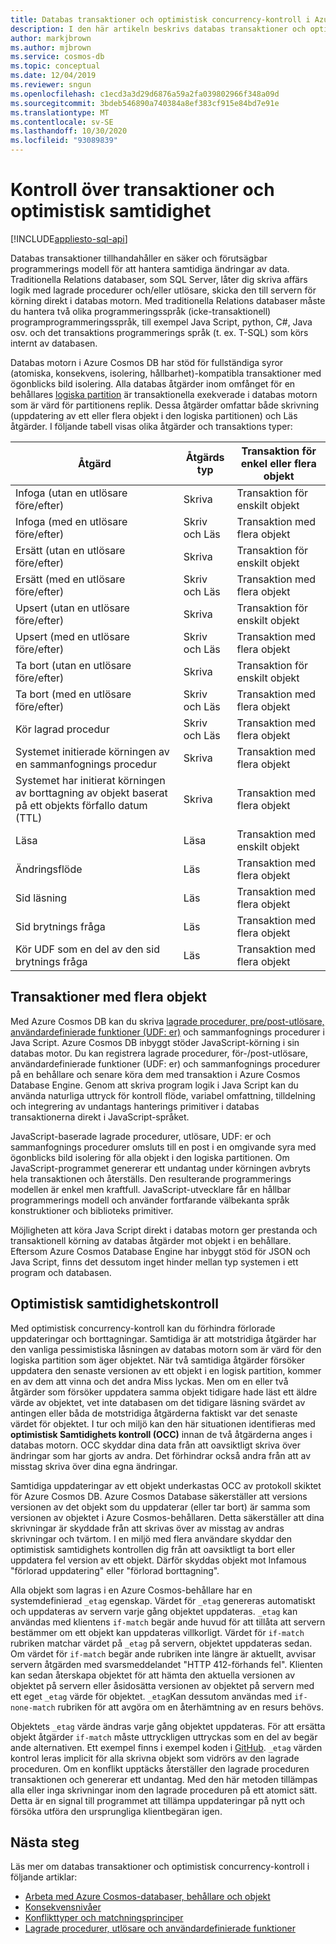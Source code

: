 ```yaml
---
title: Databas transaktioner och optimistisk concurrency-kontroll i Azure Cosmos DB
description: I den här artikeln beskrivs databas transaktioner och optimistisk concurrency-kontroll i Azure Cosmos DB
author: markjbrown
ms.author: mjbrown
ms.service: cosmos-db
ms.topic: conceptual
ms.date: 12/04/2019
ms.reviewer: sngun
ms.openlocfilehash: c1ecd3a3d29d6876a59a2fa039802966f348a09d
ms.sourcegitcommit: 3bdeb546890a740384a8ef383cf915e84bd7e91e
ms.translationtype: MT
ms.contentlocale: sv-SE
ms.lasthandoff: 10/30/2020
ms.locfileid: "93089839"
---
```

# <a name="transactions-and-optimistic-concurrency-control"></a>Kontroll över transaktioner och optimistisk samtidighet
[!INCLUDE[appliesto-sql-api](includes/appliesto-sql-api.md)]

Databas transaktioner tillhandahåller en säker och förutsägbar programmerings modell för att hantera samtidiga ändringar av data. Traditionella Relations databaser, som SQL Server, låter dig skriva affärs logik med lagrade procedurer och/eller utlösare, skicka den till servern för körning direkt i databas motorn. Med traditionella Relations databaser måste du hantera två olika programmeringsspråk (icke-transaktionell) programprogrammeringsspråk, till exempel Java Script, python, C#, Java osv. och det transaktions programmerings språk (t. ex. T-SQL) som körs internt av databasen.

Databas motorn i Azure Cosmos DB har stöd för fullständiga syror (atomiska, konsekvens, isolering, hållbarhet)-kompatibla transaktioner med ögonblicks bild isolering. Alla databas åtgärder inom omfånget för en behållares [logiska partition](partitioning-overview.md) är transaktionella exekverade i databas motorn som är värd för partitionens replik. Dessa åtgärder omfattar både skrivning (uppdatering av ett eller flera objekt i den logiska partitionen) och Läs åtgärder. I följande tabell visas olika åtgärder och transaktions typer:

| **Åtgärd**  | **Åtgärds typ** | **Transaktion för enkel eller flera objekt** |
|---------|---------|---------|
| Infoga (utan en utlösare före/efter) | Skriva | Transaktion för enskilt objekt |
| Infoga (med en utlösare före/efter) | Skriv och Läs | Transaktion med flera objekt |
| Ersätt (utan en utlösare före/efter) | Skriva | Transaktion för enskilt objekt |
| Ersätt (med en utlösare före/efter) | Skriv och Läs | Transaktion med flera objekt |
| Upsert (utan en utlösare före/efter) | Skriva | Transaktion för enskilt objekt |
| Upsert (med en utlösare före/efter) | Skriv och Läs | Transaktion med flera objekt |
| Ta bort (utan en utlösare före/efter) | Skriva | Transaktion för enskilt objekt |
| Ta bort (med en utlösare före/efter) | Skriv och Läs | Transaktion med flera objekt |
| Kör lagrad procedur | Skriv och Läs | Transaktion med flera objekt |
| Systemet initierade körningen av en sammanfognings procedur | Skriva | Transaktion med flera objekt |
| Systemet har initierat körningen av borttagning av objekt baserat på ett objekts förfallo datum (TTL) | Skriva | Transaktion med flera objekt |
| Läsa | Läsa | Transaktion med enskilt objekt |
| Ändringsflöde | Läs | Transaktion med flera objekt |
| Sid läsning | Läs | Transaktion med flera objekt |
| Sid brytnings fråga | Läs | Transaktion med flera objekt |
| Kör UDF som en del av den sid brytnings fråga | Läs | Transaktion med flera objekt |

## <a name="multi-item-transactions"></a>Transaktioner med flera objekt

Med Azure Cosmos DB kan du skriva [lagrade procedurer, pre/post-utlösare, användardefinierade funktioner (UDF: er)](stored-procedures-triggers-udfs.md) och sammanfognings procedurer i Java Script. Azure Cosmos DB inbyggt stöder JavaScript-körning i sin databas motor. Du kan registrera lagrade procedurer, för-/post-utlösare, användardefinierade funktioner (UDF: er) och sammanfognings procedurer på en behållare och senare köra dem med transaktion i Azure Cosmos Database Engine. Genom att skriva program logik i Java Script kan du använda naturliga uttryck för kontroll flöde, variabel omfattning, tilldelning och integrering av undantags hanterings primitiver i databas transaktionerna direkt i JavaScript-språket.

JavaScript-baserade lagrade procedurer, utlösare, UDF: er och sammanfognings procedurer omsluts till en post i en omgivande syra med ögonblicks bild isolering för alla objekt i den logiska partitionen. Om JavaScript-programmet genererar ett undantag under körningen avbryts hela transaktionen och återställs. Den resulterande programmerings modellen är enkel men kraftfull. JavaScript-utvecklare får en hållbar programmerings modell och använder fortfarande välbekanta språk konstruktioner och biblioteks primitiver.

Möjligheten att köra Java Script direkt i databas motorn ger prestanda och transaktionell körning av databas åtgärder mot objekt i en behållare. Eftersom Azure Cosmos Database Engine har inbyggt stöd för JSON och Java Script, finns det dessutom inget hinder mellan typ systemen i ett program och databasen.

## <a name="optimistic-concurrency-control"></a>Optimistisk samtidighetskontroll

Med optimistisk concurrency-kontroll kan du förhindra förlorade uppdateringar och borttagningar. Samtidiga är att motstridiga åtgärder har den vanliga pessimistiska låsningen av databas motorn som är värd för den logiska partition som äger objektet. När två samtidiga åtgärder försöker uppdatera den senaste versionen av ett objekt i en logisk partition, kommer en av dem att vinna och det andra Miss lyckas. Men om en eller två åtgärder som försöker uppdatera samma objekt tidigare hade läst ett äldre värde av objektet, vet inte databasen om det tidigare läsning svärdet av antingen eller båda de motstridiga åtgärderna faktiskt var det senaste värdet för objektet. I tur och miljö kan den här situationen identifieras med **optimistisk Samtidighets kontroll (OCC)** innan de två åtgärderna anges i databas motorn. OCC skyddar dina data från att oavsiktligt skriva över ändringar som har gjorts av andra. Det förhindrar också andra från att av misstag skriva över dina egna ändringar.

Samtidiga uppdateringar av ett objekt underkastas OCC av protokoll skiktet för Azure Cosmos DB. Azure Cosmos Database säkerställer att versions versionen av det objekt som du uppdaterar (eller tar bort) är samma som versionen av objektet i Azure Cosmos-behållaren. Detta säkerställer att dina skrivningar är skyddade från att skrivas över av misstag av andras skrivningar och tvärtom. I en miljö med flera användare skyddar den optimistisk samtidighets kontrollen dig från att oavsiktligt ta bort eller uppdatera fel version av ett objekt. Därför skyddas objekt mot Infamous "förlorad uppdatering" eller "förlorad borttagning".

Alla objekt som lagras i en Azure Cosmos-behållare har en systemdefinierad `_etag` egenskap. Värdet för `_etag` genereras automatiskt och uppdateras av servern varje gång objektet uppdateras. `_etag` kan användas med klientens `if-match` begär ande huvud för att tillåta att servern bestämmer om ett objekt kan uppdateras villkorligt. Värdet för `if-match` rubriken matchar värdet på `_etag` på servern, objektet uppdateras sedan. Om värdet för `if-match` begär ande rubriken inte längre är aktuellt, avvisar servern åtgärden med svarsmeddelandet "HTTP 412-förhands fel". Klienten kan sedan återskapa objektet för att hämta den aktuella versionen av objektet på servern eller åsidosätta versionen av objektet på servern med ett eget `_etag` värde för objektet. `_etag`Kan dessutom användas med `if-none-match` rubriken för att avgöra om en återhämtning av en resurs behövs.

Objektets `_etag` värde ändras varje gång objektet uppdateras. För att ersätta objekt åtgärder `if-match` måste uttryckligen uttryckas som en del av begär ande alternativen. Ett exempel finns i exempel koden i [GitHub](https://github.com/Azure/azure-cosmos-dotnet-v3/blob/master/Microsoft.Azure.Cosmos.Samples/Usage/ItemManagement/Program.cs#L676-L772). `_etag` värden kontrol leras implicit för alla skrivna objekt som vidrörs av den lagrade proceduren. Om en konflikt upptäcks återställer den lagrade proceduren transaktionen och genererar ett undantag. Med den här metoden tillämpas alla eller inga skrivningar inom den lagrade proceduren på ett atomict sätt. Detta är en signal till programmet att tillämpa uppdateringar på nytt och försöka utföra den ursprungliga klientbegäran igen.

## <a name="next-steps"></a>Nästa steg

Läs mer om databas transaktioner och optimistisk concurrency-kontroll i följande artiklar:

- [Arbeta med Azure Cosmos-databaser, behållare och objekt](account-databases-containers-items.md)
- [Konsekvensnivåer](consistency-levels.md)
- [Konflikttyper och matchningsprinciper](conflict-resolution-policies.md)
- [Lagrade procedurer, utlösare och användardefinierade funktioner](stored-procedures-triggers-udfs.md)
